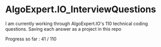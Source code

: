 # AlgoExpert.IO_InterviewQuestions
I am currently working through AlgoExpert.IO's 110 technical coding questions. Saving each answer as a project in this repo

Progress so far : 41 / 110
